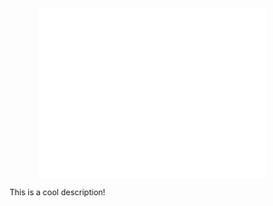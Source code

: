 <div align="center">
  <img width="400" src="img/logo.svg" alt="Accessibit">
</div>

This is a cool description!
